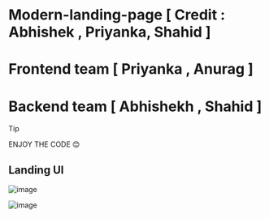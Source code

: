 ﻿# Modern-landing-page [ Credit : Abhishek , Priyanka, Shahid ]
# Frontend team [ Priyanka , Anurag ]
# Backend team [ Abhishekh , Shahid ]

> [!tip]
> ENJOY THE CODE 😊

## Landing UI

![image](https://github.com/user-attachments/assets/0c36a4fc-ba7c-4601-b8fc-45de7b880065)

![image](https://github.com/user-attachments/assets/f6b9fb9a-8d40-41a6-a677-56804f146b30)
